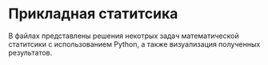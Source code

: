 # Прикладная статитсика
В файлах представлены решения некотрых задач математической статитсики с использованием Python, а также визуализация полученных результатов.
